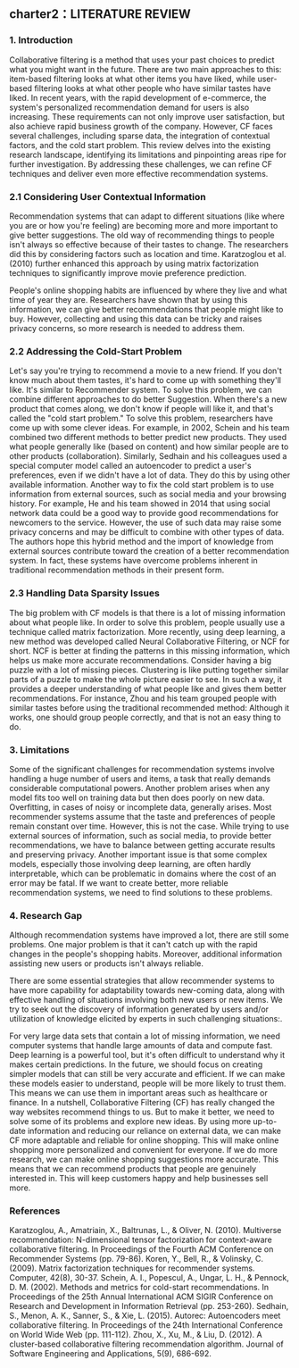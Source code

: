 ## charter2：LITERATURE REVIEW
### 1. Introduction
Collaborative filtering is a method that uses your past choices to predict what you might want in the future. There are two main approaches to this: item-based filtering looks at what other items you have liked, while user-based filtering looks at what other people who have similar tastes have liked.
In recent years, with the rapid development of e-commerce, the system's personalized recommendation demand for users is also increasing. These requirements can not only improve user satisfaction, but also achieve rapid business growth of the company. However, CF faces several challenges, including sparse data, the integration of contextual factors, and the cold start problem.
This review delves into the existing research landscape, identifying its limitations and pinpointing areas ripe for further investigation. By addressing these challenges, we can refine CF techniques and deliver even more effective recommendation systems.

### 2.1 Considering User Contextual Information
Recommendation systems that can adapt to different situations (like where you are or how you're feeling) are becoming more and more important to give better suggestions.
The old way of recommending things to people isn't always so effective because of their tastes to change. The researchers did this by considering factors such as location and time. Karatzoglou et al. (2010) further enhanced this approach by using matrix factorization techniques to significantly improve movie preference prediction.

People's online shopping habits are influenced by where they live and what time of year they are. Researchers have shown that by using this information, we can give better recommendations that people might like to buy. However, collecting and using this data can be tricky and raises privacy concerns, so more research is needed to address them.

### 2.2 Addressing the Cold-Start Problem
Let's say you're trying to recommend a movie to a new friend. If you don't know much about them tastes, it's hard to come up with something they'll like. It's similar to Recommender system. To solve this problem, we can combine different approaches to do better Suggestion.
When there's a new product that comes along, we don't know if people will like it, and that's called the "cold start problem." To solve this problem, researchers have come up with some clever ideas. For example, in 2002, Schein and his team combined two different methods to better predict new products. They used what people generally like (based on content) and how similar people are to other products (collaboration). Similarly, Sedhain and his colleagues used a special computer model called an autoencoder to predict a user's preferences, even if we didn't have a lot of data. They do this by using other available information.
Another way to fix the cold start problem is to use information from external sources, such as social media and your browsing history. For example, He and his team showed in 2014 that using social network data could be a good way to provide good recommendations for newcomers to the service. However, the use of such data may raise some privacy concerns and may be difficult to combine with other types of data.
The authors hope this hybrid method and the import of knowledge from external sources contribute toward the creation of a better recommendation system. In fact, these systems have overcome problems inherent in traditional recommendation methods in their present form.

### 2.3 Handling Data Sparsity Issues
The big problem with CF models is that there is a lot of missing information about what people like. In order to solve this problem, people usually use a technique called matrix factorization. More recently, using deep learning, a new method was developed called Neural Collaborative Filtering, or NCF for short. NCF is better at finding the patterns in this missing information, which helps us make more accurate recommendations.
Consider having a big puzzle with a lot of missing pieces. Clustering is like putting together similar parts of a puzzle to make the whole picture easier to see. In such a way, it provides a deeper understanding of what people like and gives them better recommendations. For instance, Zhou and his team grouped people with similar tastes before using the traditional recommended method: Although it works, one should group people correctly, and that is not an easy thing to do.

### 3. Limitations
Some of the significant challenges for recommendation systems involve handling a huge number of users and items, a task that really demands considerable computational powers. Another problem arises when any model fits too well on training data but then does poorly on new data. Overfitting, in cases of noisy or incomplete data, generally arises.
Most recommender systems assume that the taste and preferences of people remain constant over time. However, this is not the case. While trying to use external sources of information, such as social media, to provide better recommendations, we have to balance between getting accurate results and preserving privacy. Another important issue is that some complex models, especially those involving deep learning, are often hardly interpretable, which can be problematic in domains where the cost of an error may be fatal.
If we want to create better, more reliable recommendation systems, we need to find solutions to these problems.

### 4. Research Gap
Although recommendation systems have improved a lot, there are still some problems. One major problem is that it can't catch up with the rapid changes in the people's shopping habits. Moreover, additional information assisting new users or products isn't always reliable.

There are some essential strategies that allow recommender systems to have more capability for adaptability towards new-coming data, along with effective handling of situations involving both new users or new items. We try to seek out the discovery of information generated by users and/or utilization of knowledge elicited by experts in such challenging situations:.

For very large data sets that contain a lot of missing information, we need computer systems that handle large amounts of data and compute fast. Deep learning is a powerful tool, but it's often difficult to understand why it makes certain predictions. In the future, we should focus on creating simpler models that can still be very accurate and efficient.
If we can make these models easier to understand, people will be more likely to trust them. This means we can use them in important areas such as healthcare or finance.
In a nutshell, Collaborative Filtering (CF) has really changed the way websites recommend things to us. But to make it better, we need to solve some of its problems and explore new ideas. By using more up-to-date information and reducing our reliance on external data, we can make CF more adaptable and reliable for online shopping. This will make online shopping more personalized and convenient for everyone.
If we do more research, we can make online shopping suggestions more accurate. This means that we can recommend products that people are genuinely interested in. This will keep customers happy and help businesses sell more.

### References
Karatzoglou, A., Amatriain, X., Baltrunas, L., & Oliver, N. (2010). Multiverse recommendation: N-dimensional tensor factorization for context-aware collaborative filtering. In Proceedings of the Fourth ACM Conference on Recommender Systems (pp. 79-86).
Koren, Y., Bell, R., & Volinsky, C. (2009). Matrix factorization techniques for recommender systems. Computer, 42(8), 30-37.
Schein, A. I., Popescul, A., Ungar, L. H., & Pennock, D. M. (2002). Methods and metrics for cold-start recommendations. In Proceedings of the 25th Annual International ACM SIGIR Conference on Research and Development in Information Retrieval (pp. 253-260).
Sedhain, S., Menon, A. K., Sanner, S., & Xie, L. (2015). Autorec: Autoencoders meet collaborative filtering. In Proceedings of the 24th International Conference on World Wide Web (pp. 111-112).
Zhou, X., Xu, M., & Liu, D. (2012). A cluster-based collaborative filtering recommendation algorithm. Journal of Software Engineering and Applications, 5(9), 686-692.
